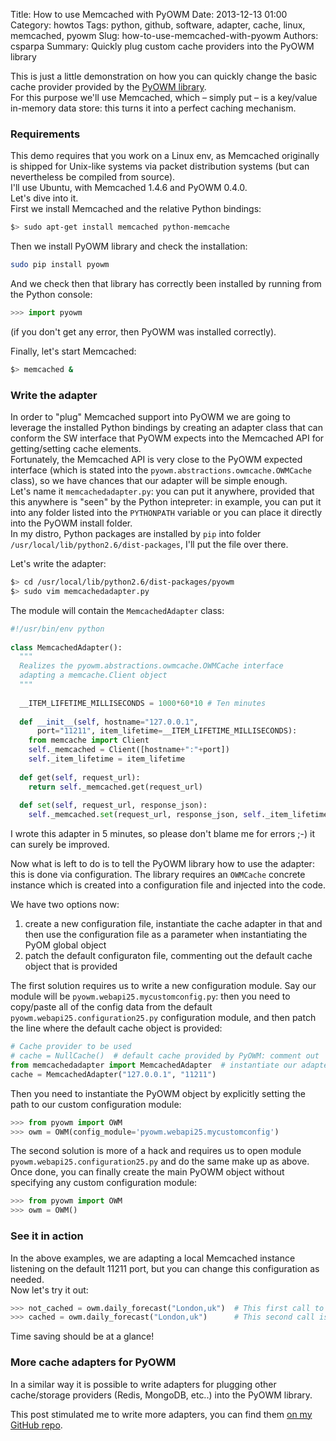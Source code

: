 ﻿Title: How to use Memcached with PyOWM
Date: 2013-12-13 01:00
Category: howtos
Tags: python, github, software, adapter, cache, linux, memcached, pyowm
Slug: how-to-use-memcached-with-pyowm
Authors: csparpa
Summary: Quickly plug custom cache providers into the PyOWM library

This is just a little demonstration on how you can quickly change the basic cache provider provided by the [PyOWM library](https://github.com/csparpa/pyowm).  
For this purpose we'll use Memcached, which – simply put – is a key/value in-memory data store: this turns it into a perfect caching mechanism.

### Requirements
This demo requires that you work on a Linux env, as Memcached originally is shipped for Unix-like systems via packet distribution systems (but can nevertheless be compiled from source).  
I'll use Ubuntu, with Memcached 1.4.6 and PyOWM 0.4.0.  
Let's dive into it.  
First we install Memcached and the relative Python bindings:  

```bash
$> sudo apt-get install memcached python-memcache
```

Then we install PyOWM library and check the installation:  

```bash
sudo pip install pyowm
```

And we check then that library has correctly been installed by running from the Python console:

```python
>>> import pyowm
```

(if you don't get any error, then PyOWM was installed correctly).  

Finally, let's start Memcached:

```bash
$> memcached &
```

### Write the adapter
In order to "plug" Memcached support into PyOWM we are going to leverage the installed Python bindings by creating
an adapter class that can conform the SW interface that PyOWM expects into the Memcached API for getting/setting cache elements.  
Fortunately, the Memcached API is very close to the PyOWM expected interface (which is stated into the `pyowm.abstractions.owmcache.OWMCache` class), so we have chances
that our adapter will be simple enough.  
Let's name it `memcachedadapter.py`: you can put it anywhere, provided that this anywhere is "seen" by the Python intepreter: in example, you can put it into any folder
listed into the `PYTHONPATH` variable or you can place it directly into the PyOWM install folder.  
In my distro, Python packages are installed by `pip` into folder `/usr/local/lib/python2.6/dist-packages`, I'll put the file over there.  

Let's write the adapter:

```bash
$> cd /usr/local/lib/python2.6/dist-packages/pyowm
$> sudo vim memcachedadapter.py
```

The module will contain the `MemcachedAdapter` class:

```python
#!/usr/bin/env python
 
class MemcachedAdapter():
  """
  Realizes the pyowm.abstractions.owmcache.OWMCache interface
  adapting a memcache.Client object
  """
  
  __ITEM_LIFETIME_MILLISECONDS = 1000*60*10 # Ten minutes
 
  def __init__(self, hostname="127.0.0.1",
      port="11211", item_lifetime=__ITEM_LIFETIME_MILLISECONDS):
    from memcache import Client
    self._memcached = Client([hostname+":"+port])
    self._item_lifetime = item_lifetime
 
  def get(self, request_url):
    return self._memcached.get(request_url)
 
  def set(self, request_url, response_json):
    self._memcached.set(request_url, response_json, self._item_lifetime)
```

I wrote this adapter in 5 minutes, so please don't blame me for errors ;-) it can surely be improved.  

Now what is left to do is to tell the PyOWM library how to use the adapter: this is done via configuration. The library requires an `OWMCache`
concrete instance which is created into a configuration file and injected into the code.  

We have two options now:
1. create a new configuration file, instantiate the cache adapter in that and then use the configuration file as a parameter when instantiating the PyOM global object
2. patch the default configuraton file, commenting out the default cache object that is provided  

The first solution requires us to write a new configuration module. Say our module will be `pyowm.webapi25.mycustomconfig.py`: then you need
to copy/paste all of the config data from the default `pyowm.webapi25.configuration25.py` configuration module, and then patch the
line where the default cache object is provided:

```python
# Cache provider to be used
# cache = NullCache()  # default cache provided by PyOWM: comment out
from memcachedadapter import MemcachedAdapter  # instantiate our adapter
cache = MemcachedAdapter("127.0.0.1", "11211")
```

Then you need to instantiate the PyOWM object by explicitly setting the path to our custom configuration module:

```python
>>> from pyowm import OWM
>>> owm = OWM(config_module='pyowm.webapi25.mycustomconfig')
```

The second solution is more of a hack and requires us to open module `pyowm.webapi25.configuration25.py` and do the same make up as above.
Once done, you can finally create the main PyOWM object without specifying any custom configuration module:  

```python
>>> from pyowm import OWM
>>> owm = OWM()
```

### See it in action
In the above examples, we are adapting a local Memcached instance listening on the default 11211 port, but you can change this configuration as needed.  
Now let's try it out:

```python
>>> not_cached = owm.daily_forecast("London,uk")  # This first call to the API is not cached, obviously
>>> cached = owm.daily_forecast("London,uk")      # This second call is cached
```  

Time saving should be at a glance!

### More cache adapters for PyOWM
In a similar way it is possible to write adapters for plugging other cache/storage providers (Redis, MongoDB, etc..) into the PyOWM library.  

This post stimulated me to write more adapters, you can find them [on my GitHub repo](https://github.com/csparpa/pyowm-cache-adapters).